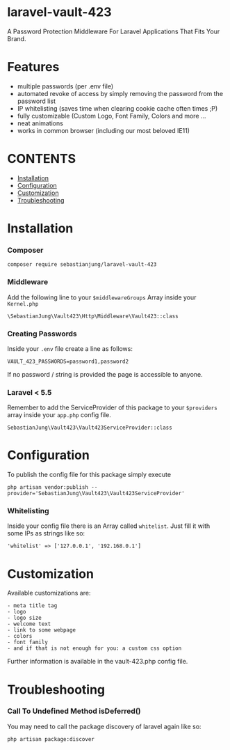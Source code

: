 # laravel-vault-423
A Password Protection Middleware For Laravel Applications That Fits Your Brand.


# Features
- multiple passwords (per .env file)
- automated revoke of access by simply removing the password from the password list
- IP whitelisting (saves time when clearing cookie cache often times ;P)
- fully customizable (Custom Logo, Font Family, Colors and more ...
- neat animations
- works in common browser (including our most beloved IE11)


# CONTENTS
- [Installation](#installation)
- [Configuration](#configuration)
- [Customization](#customization)
- [Troubleshooting](#troubleshooting)


# Installation
### Composer
```
composer require sebastianjung/laravel-vault-423
```


### Middleware
Add the following line to your `$middlewareGroups` Array inside your `Kernel.php`
```
\SebastianJung\Vault423\Http\Middleware\Vault423::class
```


### Creating Passwords
Inside your `.env` file create a line as follows:
```
VAULT_423_PASSWORDS=password1,password2
```
If no password / string is provided the page is accessible to anyone.


### Laravel < 5.5
Remember to add the ServiceProvider of this package to your `$providers` array inside your `app.php` config file.
```
SebastianJung\Vault423\Vault423ServiceProvider::class
```

# Configuration
To publish the config file for this package simply execute
```
php artisan vendor:publish --provider='SebastianJung\Vault423\Vault423ServiceProvider'
```

### Whitelisting
Inside your config file there is an Array called `whitelist`. Just fill it with some IPs as strings like so:
```
'whitelist' => ['127.0.0.1', '192.168.0.1']
```

# Customization
Available customizations are:
```
- meta title tag
- logo
- logo size
- welcome text
- link to some webpage
- colors
- font family
- and if that is not enough for you: a custom css option
```
Further information is available in the vault-423.php config file.

# Troubleshooting
### Call To Undefined Method isDeferred()
You may need to call the package discovery of laravel again like so:
```
php artisan package:discover
```
